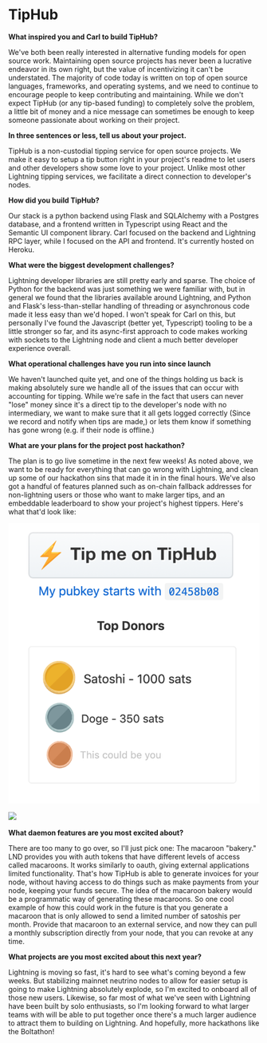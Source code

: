 # TipHub



**What inspired you and Carl to build TipHub?**

We've both been really interested in alternative funding models for open source work. Maintaining open source projects has never been a lucrative endeavor in its own right, but the value of incentivizing it can't be understated. The majority of code today is written on top of open source languages, frameworks, and operating systems, and we need to continue to encourage people to keep contributing and maintaining. While we don't expect TipHub \(or any tip-based funding\) to completely solve the problem, a little bit of money and a nice message can sometimes be enough to keep someone passionate about working on their project.   
  
**In three sentences or less, tell us about your project.**   
  
TipHub is a non-custodial tipping service for open source projects. We make it easy to setup a tip button right in your project's readme to let users and other developers show some love to your project. Unlike most other Lightning tipping services, we facilitate a direct connection to developer's nodes.  


**How did you build TipHub?**  
  
Our stack is a python backend using Flask and SQLAlchemy with a Postgres database, and a frontend written in Typescript using React and the Semantic UI component library. Carl focused on the backend and Lightning RPC layer, while I focused on the API and frontend. It's currently hosted on Heroku.  


**What were the biggest development challenges?**

Lightning developer libraries are still pretty early and sparse. The choice of Python for the backend was just something we were familiar with, but in general we found that the libraries available around Lightning, and Python and Flask's less-than-stellar handling of threading or asynchronous code made it less easy than we'd hoped. I won't speak for Carl on this, but personally I've found the Javascript \(better yet, Typescript\) tooling to be a little stronger so far, and its async-first approach to code makes working with sockets to the Lightning node and client a much better developer experience overall.  
  
**What operational challenges have you run into since launch**  
  
We haven't launched quite yet, and one of the things holding us back is making absolutely sure we handle all of the issues that can occur with accounting for tipping. While we're safe in the fact that users can never "lose" money since it's a direct tip to the developer's node with no intermediary, we want to make sure that it all gets logged correctly \(Since we record and notify when tips are made,\) or lets them know if something has gone wrong \(e.g. if their node is offline.\)  
  
**What are your plans for the project post hackathon?**

The plan is to go live sometime in the next few weeks! As noted above, we want to be ready for everything that can go wrong with Lightning, and clean up some of our hackathon sins that made it in in the final hours. We've also got a handful of features planned such as on-chain fallback addresses for non-lightning users or those who want to make larger tips, and an embeddable leaderboard to show your project's highest tippers. Here's what that'd look like:  


![](../.gitbook/assets/image.png)

![](blob:https://mail.superhuman.com/d4c9a341-64b7-4f45-9d19-546fef870f97)



**What daemon features are you most excited about?**  
  
There are too many to go over, so I'll just pick one: The macaroon "bakery." LND provides you with auth tokens that have different levels of access called macaroons. It works similarly to oauth, giving external applications limited functionality. That's how TipHub is able to generate invoices for your node, without having access to do things such as make payments from your node, keeping your funds secure. The idea of the macaroon bakery would be a programmatic way of generating these macaroons. So one cool example of how this could work in the future is that you generate a macaroon that is only allowed to send a limited number of satoshis per month. Provide that macaroon to an external service, and now they can pull a monthly subscription directly from your node, that you can revoke at any time.  
  
**What projects are you most excited about this next year?**  
  
Lightning is moving so fast, it's hard to see what's coming beyond a few weeks. But stabilizing mainnet neutrino nodes to allow for easier setup is going to make Lightning absolutely explode, so I'm excited to onboard all of those new users. Likewise, so far most of what we've seen with Lightning have been built by solo enthusiasts, so I'm looking forward to what larger teams with will be able to put together once there's a much larger audience to attract them to building on Lightning. And hopefully, more hackathons like the Boltathon!

